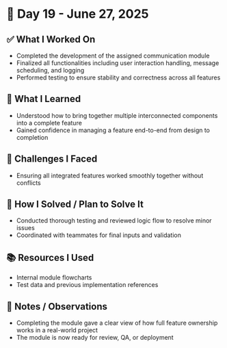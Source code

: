# 📅 Day 19 - June 27, 2025

## ✅ What I Worked On
- Completed the development of the assigned communication module
- Finalized all functionalities including user interaction handling, message scheduling, and logging
- Performed testing to ensure stability and correctness across all features

## 🧠 What I Learned
- Understood how to bring together multiple interconnected components into a complete feature
- Gained confidence in managing a feature end-to-end from design to completion

## 🧩 Challenges I Faced
- Ensuring all integrated features worked smoothly together without conflicts

## 🔧 How I Solved / Plan to Solve It
- Conducted thorough testing and reviewed logic flow to resolve minor issues
- Coordinated with teammates for final inputs and validation

## 📚 Resources I Used
- Internal module flowcharts
- Test data and previous implementation references

## 💬 Notes / Observations
- Completing the module gave a clear view of how full feature ownership works in a real-world project
- The module is now ready for review, QA, or deployment
